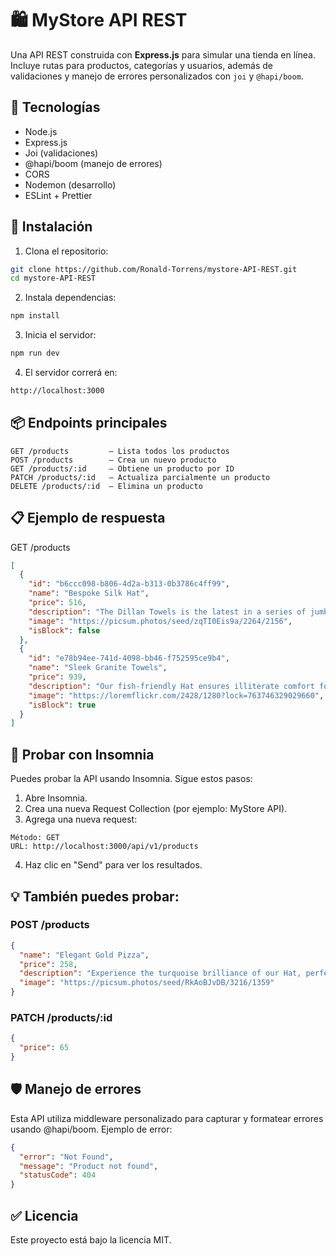 # 🛍️ MyStore API REST

Una API REST construida con **Express.js** para simular una tienda en línea. Incluye rutas para productos, categorías y usuarios, además de validaciones y manejo de errores personalizados con `joi` y `@hapi/boom`.

## 🚀 Tecnologías

- Node.js
- Express.js
- Joi (validaciones)
- @hapi/boom (manejo de errores)
- CORS
- Nodemon (desarrollo)
- ESLint + Prettier

## 🔧 Instalación

1. Clona el repositorio:

```bash
git clone https://github.com/Ronald-Torrens/mystore-API-REST.git
cd mystore-API-REST
```

2. Instala dependencias:

```bash
npm install
```

3. Inicia el servidor:

```bash
npm run dev
```

4. El servidor correrá en:

```bash
http://localhost:3000
```

## 📦 Endpoints principales

```http
GET /products         – Lista todos los productos
POST /products        – Crea un nuevo producto
GET /products/:id     – Obtiene un producto por ID
PATCH /products/:id   – Actualiza parcialmente un producto
DELETE /products/:id  – Elimina un producto
```

## 📋 Ejemplo de respuesta

GET /products

```json
[
  {
    "id": "b6ccc098-b806-4d2a-b313-0b3786c4ff99",
    "name": "Bespoke Silk Hat",
    "price": 516,
    "description": "The Dillan Towels is the latest in a series of jumbo products from Haley Inc",
    "image": "https://picsum.photos/seed/zqTI0Eis9a/2264/2156",
    "isBlock": false
  },
  {
    "id": "e78b94ee-741d-4098-bb46-f752595ce9b4",
    "name": "Sleek Granite Towels",
    "price": 939,
    "description": "Our fish-friendly Hat ensures illiterate comfort for your pets",
    "image": "https://loremflickr.com/2428/1280?lock=763746329029660",
    "isBlock": true
  }
]
```

## 🧪 Probar con Insomnia

Puedes probar la API usando Insomnia. Sigue estos pasos:

1. Abre Insomnia.
2. Crea una nueva Request Collection (por ejemplo: MyStore API).
3. Agrega una nueva request:

```http
Método: GET
URL: http://localhost:3000/api/v1/products
```

4. Haz clic en "Send" para ver los resultados.

## 💡 También puedes probar:

### POST /products

```json
{
  "name": "Elegant Gold Pizza",
  "price": 258,
  "description": "Experience the turquoise brilliance of our Hat, perfect for needy environments",
  "image": "https://picsum.photos/seed/RkAoBJvDB/3216/1359"
}
```

### PATCH /products/:id

```json
{
  "price": 65
}
```

## 🛡️ Manejo de errores

Esta API utiliza middleware personalizado para capturar y formatear errores usando @hapi/boom. Ejemplo de error:

```json
{
  "error": "Not Found",
  "message": "Product not found",
  "statusCode": 404
}
```

## ✅ Licencia

Este proyecto está bajo la licencia MIT.
